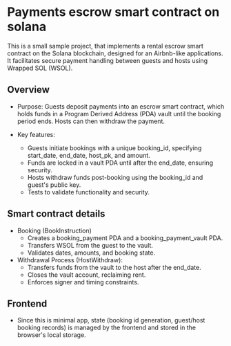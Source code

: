 # Payments escrow smart contract on solana

This is a small sample project, that implements a rental escrow smart contract on the Solana blockchain, designed for an Airbnb-like applications. It facilitates secure payment handling between guests and hosts using Wrapped SOL (WSOL).

## Overview
- Purpose: Guests deposit payments into an escrow smart contract, which holds funds in a Program Derived Address (PDA) vault until the booking period ends. Hosts can then withdraw the payment.

- Key features:
  - Guests initiate bookings with a unique booking_id, specifying start_date, end_date, host_pk, and amount.
  - Funds are locked in a vault PDA until after the end_date, ensuring security.
  - Hosts withdraw funds post-booking using the booking_id and guest's public key.
  - Tests to validate functionality and security.

## Smart contract details
  - Booking (BookInstruction)
    - Creates a booking_payment PDA and a booking_payment_vault PDA.
    - Transfers WSOL from the guest to the vault.
    - Validates dates, amounts, and booking state.
  - Withdrawal Process (HostWithdraw):
    - Transfers funds from the vault to the host after the end_date.
    - Closes the vault account, reclaiming rent.
    - Enforces signer and timing constraints.

## Frontend
  - Since this is minimal app, state (booking id generation, guest/host booking records) is managed by the frontend and stored in the browser's local storage. 





<!-- # React + TypeScript + Vite

This template provides a minimal setup to get React working in Vite with HMR and some ESLint rules.

Currently, two official plugins are available:

- [@vitejs/plugin-react](https://github.com/vitejs/vite-plugin-react/blob/main/packages/plugin-react/README.md)
  uses [Babel](https://babeljs.io/) for Fast Refresh
- [@vitejs/plugin-react-swc](https://github.com/vitejs/vite-plugin-react-swc) uses [SWC](https://swc.rs/) for Fast
  Refresh

## Expanding the ESLint configuration

If you are developing a production application, we recommend updating the configuration to enable type aware lint rules:

- Configure the top-level `parserOptions` property like this:

```js
export default tseslint.config({
  languageOptions: {
    // other options...
    parserOptions: {
      project: ['./tsconfig.node.json', './tsconfig.app.json'],
      tsconfigRootDir: import.meta.dirname,
    },
  },
})
```

- Replace `tseslint.configs.recommended` to `tseslint.configs.recommendedTypeChecked` or
  `tseslint.configs.strictTypeChecked`
- Optionally add `...tseslint.configs.stylisticTypeChecked`
- Install [eslint-plugin-react](https://github.com/jsx-eslint/eslint-plugin-react) and update the config:

```js
// eslint.config.js
import react from 'eslint-plugin-react'

export default tseslint.config({
  // Set the react version
  settings: { react: { version: '18.3' } },
  plugins: {
    // Add the react plugin
    react,
  },
  rules: {
    // other rules...
    // Enable its recommended rules
    ...react.configs.recommended.rules,
    ...react.configs['jsx-runtime'].rules,
  },
})
```

# legacy-react-vite-tailwindtailwind -->
